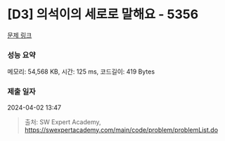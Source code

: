 # [D3] 의석이의 세로로 말해요 - 5356 

[문제 링크](https://swexpertacademy.com/main/code/problem/problemDetail.do?contestProbId=AWVWgkP6sQ0DFAUO) 

### 성능 요약

메모리: 54,568 KB, 시간: 125 ms, 코드길이: 419 Bytes

### 제출 일자

2024-04-02 13:47



> 출처: SW Expert Academy, https://swexpertacademy.com/main/code/problem/problemList.do